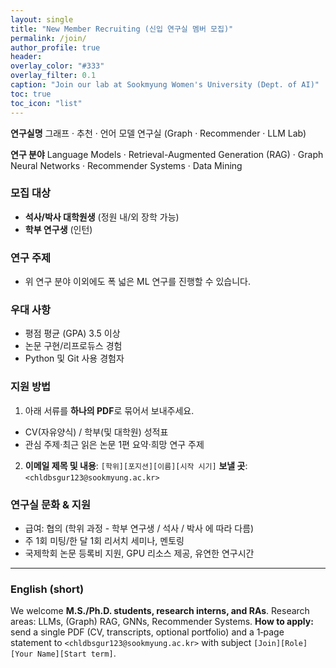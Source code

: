 ```yaml
---
layout: single
title: "New Member Recruiting (신입 연구실 멤버 모집)"
permalink: /join/
author_profile: true
header:
overlay_color: "#333"
overlay_filter: 0.1
caption: "Join our lab at Sookmyung Women's University (Dept. of AI)"
toc: true
toc_icon: "list"
---
```


**연구실명**
 그래프 · 추천 · 언어 모델 연구실 (Graph · Recommender · LLM Lab)

**연구 분야**
 Language Models · Retrieval-Augmented Generation (RAG) · Graph Neural Networks · Recommender Systems · Data Mining


### 모집 대상
- **석사/박사 대학원생** (정원 내/외 장학 가능)
- **학부 연구생** (인턴)


### 연구 주제
- 위 연구 분야 이외에도 폭 넓은 ML 연구를 진행할 수 있습니다.


### 우대 사항
- 평점 평균 (GPA) 3.5 이상
- 논문 구현/리프로듀스 경험
- Python 및 Git 사용 경험자


### 지원 방법
1) 아래 서류를 **하나의 PDF**로 묶어서 보내주세요.
- CV(자유양식) / 학부(및 대학원) 성적표
- 관심 주제·최근 읽은 논문 1편 요약·희망 연구 주제
  
2) **이메일 제목 및 내용**: `[학위][포지션][이름][시작 시기]`
**보낼 곳**: `<chldbsgur123@sookmyung.ac.kr>`


### 연구실 문화 & 지원
- 급여: 협의 (학위 과정 - 학부 연구생 / 석사 / 박사 에 따라 다름)
- 주 1회 미팅/한 달 1회 리서치 세미나, 멘토링
- 국제학회 논문 등록비 지원, GPU 리소스 제공, 유연한 연구시간



---


### English (short)
We welcome **M.S./Ph.D. students, research interns, and RAs**. Research areas: LLMs, (Graph) RAG, GNNs, Recommender Systems.
**How to apply:** send a single PDF (CV, transcripts, optional portfolio) and a 1‑page statement to `<chldbsgur123@sookmyung.ac.kr>` with subject `[Join][Role][Your Name][Start term]`.
